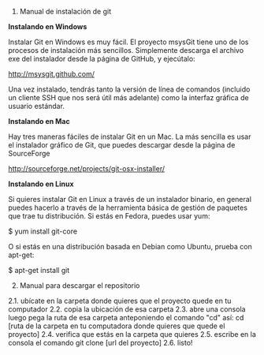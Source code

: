 1. Manual de instalación de git

**Instalando en Windows**

Instalar Git en Windows es muy fácil. El proyecto msysGit tiene uno de los procesos de instalación más sencillos. Simplemente descarga el archivo exe del instalador desde la página de GitHub, y ejecútalo:

http://msysgit.github.com/

Una vez instalado, tendrás tanto la versión de línea de comandos (incluido un cliente SSH que nos será útil más adelante) como la interfaz gráfica de usuario estándar.

**Instalando en Mac**

Hay tres maneras fáciles de instalar Git en un Mac. La más sencilla es usar el instalador gráfico de Git, que puedes descargar desde la página de SourceForge

http://sourceforge.net/projects/git-osx-installer/

**Instalando en Linux**

Si quieres instalar Git en Linux a través de un instalador binario, en general puedes hacerlo a través de la herramienta básica de gestión de paquetes que trae tu distribución. Si estás en Fedora, puedes usar yum:

$ yum install git-core

O si estás en una distribución basada en Debian como Ubuntu, prueba con apt-get:

$ apt-get install git

2. Manual para descargar el repositorio

2.1. ubícate en la carpeta donde quieres que el proyecto quede en tu computador
2.2. copia la ubicación de esa carpeta
2.3. abre una consola luego pega la ruta de esa carpeta anteponiendo el comando "cd" así:
    cd [ruta de la carpeta en tu computadora donde quieres que quede el proyecto]
2.4. verifica que estás en la carpeta que quieres
2.5. escribe en la consola el comando
    git clone [url del proyecto]
2.6. listo!
